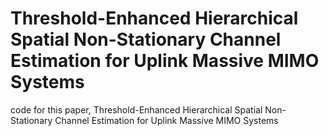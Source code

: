 # Threshold-Enhanced Hierarchical Spatial Non-Stationary Channel Estimation for Uplink Massive MIMO Systems
code for this paper, Threshold-Enhanced Hierarchical Spatial Non-Stationary Channel Estimation for Uplink Massive MIMO Systems
